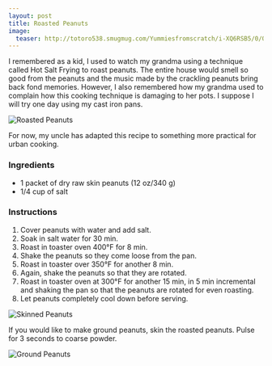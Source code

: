 ```yaml
---
layout: post
title: Roasted Peanuts
image:
  teaser: http://totoro538.smugmug.com/Yummiesfromscratch/i-XQ6RSB5/0/O/2014-09-05-roasted-peanuts-720x100.jpg
---
```


I remembered as a kid, I used to watch my grandma using a technique called Hot Salt Frying to roast peanuts. The entire house would smell so good from the peanuts and the music made by the crackling peanuts bring back fond memories. However, I also remembered how my grandma used to complain how this cooking technique is damaging to her pots. I suppose I will try one day using my cast iron pans.


![Roasted Peanuts][1]

For now, my uncle has adapted this recipe to something more practical for urban cooking. 

### Ingredients
- 1 packet of dry raw skin peanuts (12 oz/340 g)
- 1/4 cup of salt

### Instructions
1. Cover peanuts with water and add salt.
1. Soak in salt water for 30 min.
1. Roast in toaster oven 400&deg;F for 8 min.
1. Shake the peanuts so they come loose from the pan.
1. Roast in toaster over 350&deg;F for another 8 min.
1. Again, shake the peanuts so that they are rotated.
1. Roast in toaster oven at 300&deg;F for another 15 min, in 5 min incremental and shaking the pan so that the peanuts are rotated for even roasting.
1. Let peanuts completely cool down before serving.

![Skinned Peanuts][2]

If you would like to make ground peanuts, skin the roasted peanuts.
Pulse for 3 seconds to coarse powder.

![Ground Peanuts][3]

[1]: http://media.tumblr.com/5fb71a7cba6240d77054d07a78cbf91e/tumblr_inline_nbfxifXTd11sn7z7o.jpg
[2]: http://media.tumblr.com/f7275f2423ce0c00084b73b220bf8073/tumblr_inline_nbfxjtO5CN1sn7z7o.jpg
[3]: http://media.tumblr.com/eb3e7b5e0922c568386d6efaa802e4c1/tumblr_inline_nbfxk55cYV1sn7z7o.jpg

